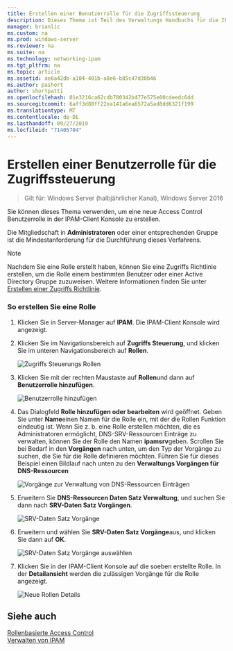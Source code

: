 ```yaml
---
title: Erstellen einer Benutzerrolle für die Zugriffssteuerung
description: Dieses Thema ist Teil des Verwaltungs Handbuchs für die IP-Adressverwaltung (IPAM) in Windows Server 2016.
manager: brianlic
ms.custom: na
ms.prod: windows-server
ms.reviewer: na
ms.suite: na
ms.technology: networking-ipam
ms.tgt_pltfrm: na
ms.topic: article
ms.assetid: ae6a42db-a104-401b-a8e6-b85c47d30b46
ms.author: pashort
author: shortpatti
ms.openlocfilehash: 01e3216ca62cdb780342b477e575e00cdeedc6dd
ms.sourcegitcommit: 6aff3d88ff22ea141a6ea6572a5ad8dd6321f199
ms.translationtype: MT
ms.contentlocale: de-DE
ms.lasthandoff: 09/27/2019
ms.locfileid: "71405704"
---
```

# <a name="create-a-user-role-for-access-control"></a>Erstellen einer Benutzerrolle für die Zugriffssteuerung

>Gilt für: Windows Server (halbjährlicher Kanal), Windows Server 2016

Sie können dieses Thema verwenden, um eine neue Access Control Benutzerrolle in der IPAM-Client Konsole zu erstellen.  
  
Die Mitgliedschaft in **Administratoren** oder einer entsprechenden Gruppe ist die Mindestanforderung für die Durchführung dieses Verfahrens.  
  
> [!NOTE]  
> Nachdem Sie eine Rolle erstellt haben, können Sie eine Zugriffs Richtlinie erstellen, um die Rolle einem bestimmten Benutzer oder einer Active Directory Gruppe zuzuweisen. Weitere Informationen finden Sie unter [Erstellen einer Zugriffs Richtlinie](../../technologies/ipam/Create-an-Access-Policy.md).  
  
### <a name="to-create-a-role"></a>So erstellen Sie eine Rolle  
  
1.  Klicken Sie in Server-Manager auf **IPAM**. Die IPAM-Client Konsole wird angezeigt.  
  
2.  Klicken Sie im Navigationsbereich auf **Zugriffs Steuerung**, und klicken Sie im unteren Navigationsbereich auf **Rollen**.  
  
    ![Zugriffs Steuerungs Rollen](../../media/Create-a-User-Role-for-Access-Control/ipam_CreateUserRole_01.jpg)  
  
3.  Klicken Sie mit der rechten Maustaste auf **Rollen**und dann auf **Benutzerrolle hinzufügen**.  
  
    ![Benutzerrolle hinzufügen](../../media/Create-a-User-Role-for-Access-Control/ipam_CreateUserRole_02.jpg)  
  
4.  Das Dialogfeld **Rolle hinzufügen oder bearbeiten** wird geöffnet. Geben Sie unter **Name**einen Namen für die Rolle ein, mit der die Rollen Funktion eindeutig ist. Wenn Sie z. b. eine Rolle erstellen möchten, die es Administratoren ermöglicht, DNS-SRV-Ressourcen Einträge zu verwalten, können Sie der Rolle den Namen **ipamsrv**geben. Scrollen Sie bei Bedarf in den **Vorgängen** nach unten, um den Typ der Vorgänge zu suchen, die Sie für die Rolle definieren möchten. Führen Sie für dieses Beispiel einen Bildlauf nach unten zu den **Verwaltungs Vorgängen für DNS-Ressourcen**  
  
    ![Vorgänge zur Verwaltung von DNS-Ressourcen Einträgen](../../media/Create-a-User-Role-for-Access-Control/ipam_CreateUserRole_03.jpg)  
  
5.  Erweitern Sie **DNS-Ressourcen Daten Satz Verwaltung**, und suchen Sie dann nach **SRV-Daten Satz Vorgängen**.  
  
    ![SRV-Daten Satz Vorgänge](../../media/Create-a-User-Role-for-Access-Control/ipam_CreateUserRole_04.jpg)  
  
6.  Erweitern und wählen Sie **SRV-Daten Satz Vorgänge**aus, und klicken Sie dann auf **OK**.  
  
    ![SRV-Daten Satz Vorgänge auswählen](../../media/Create-a-User-Role-for-Access-Control/ipam_CreateUserRole_05.jpg)  
  
7.  Klicken Sie in der IPAM-Client Konsole auf die soeben erstellte Rolle. In der **Detailansicht** werden die zulässigen Vorgänge für die Rolle angezeigt.  
  
    ![Neue Rollen Details](../../media/Create-a-User-Role-for-Access-Control/ipam_CreateUserRole_06.jpg)  
  
## <a name="see-also"></a>Siehe auch  
[Rollenbasierte Access Control](Role-based-Access-Control.md)  
[Verwalten von IPAM](Manage-IPAM.md)  
  


